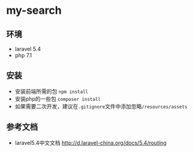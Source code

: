 # my-search

## 环境
* laravel 5.4
* php 7.1

## 安装
* 安装前端所需的包 `npm install`
* 安装php的一些包 `composer install`
* 如果需要二次开发，建议在`.gitignore`文件中添加忽略`/resources/assets`


## 参考文档
* laravel5.4中文文档  http://d.laravel-china.org/docs/5.4/routing

